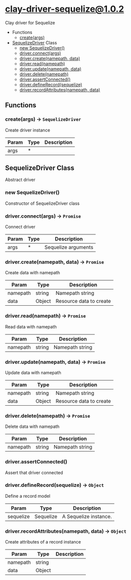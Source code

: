 # clay-driver-sequelize@1.0.2

Clay driver for Sequelize

+ Functions
  + [create(args)](#clay-driver-sequelize-function-create)
+ [SequelizeDriver](clay-driver-sequelize-classes) Class
  + [new SequelizeDriver()](#clay-driver-sequelize-classes-sequelize-driver-constructor)
  + [driver.connect(args)](#clay-driver-sequelize-classes-sequelize-driver-connect)
  + [driver.create(namepath, data)](#clay-driver-sequelize-classes-sequelize-driver-create)
  + [driver.read(namepath)](#clay-driver-sequelize-classes-sequelize-driver-read)
  + [driver.update(namepath, data)](#clay-driver-sequelize-classes-sequelize-driver-update)
  + [driver.delete(namepath)](#clay-driver-sequelize-classes-sequelize-driver-delete)
  + [driver.assertConnected()](#clay-driver-sequelize-classes-sequelize-driver-assertConnected)
  + [driver.defineRecord(sequelize)](#clay-driver-sequelize-classes-sequelize-driver-defineRecord)
  + [driver.recordAttributes(namepath, data)](#clay-driver-sequelize-classes-sequelize-driver-recordAttributes)

## Functions

<a class='md-heading-link' name="clay-driver-sequelize-function-create" ></a>

### create(args) -> `SequelizeDriver`

Create driver instance

| Param | Type | Description |
| ----- | --- | -------- |
| args | * |  |



<a class='md-heading-link' name="clay-driver-sequelize-classes"></a>

## SequelizeDriver Class

Abstract driver


<a class='md-heading-link' name="clay-driver-sequelize-classes-sequelize-driver-constructor" ></a>

### new SequelizeDriver()

Constructor of SequelizeDriver class



<a class='md-heading-link' name="clay-driver-sequelize-classes-sequelize-driver-connect" ></a>

### driver.connect(args) -> `Promise`

Connect driver

| Param | Type | Description |
| ----- | --- | -------- |
| args | * | Sequelize arguments |


<a class='md-heading-link' name="clay-driver-sequelize-classes-sequelize-driver-create" ></a>

### driver.create(namepath, data) -> `Promise`

Create data with namepath

| Param | Type | Description |
| ----- | --- | -------- |
| namepath | string | Namepath string |
| data | Object | Resource data to create |


<a class='md-heading-link' name="clay-driver-sequelize-classes-sequelize-driver-read" ></a>

### driver.read(namepath) -> `Promise`

Read data with namepath

| Param | Type | Description |
| ----- | --- | -------- |
| namepath | string | Namepath string |


<a class='md-heading-link' name="clay-driver-sequelize-classes-sequelize-driver-update" ></a>

### driver.update(namepath, data) -> `Promise`

Update data with namepath

| Param | Type | Description |
| ----- | --- | -------- |
| namepath | string | Namepath string |
| data | Object | Resource data to create |


<a class='md-heading-link' name="clay-driver-sequelize-classes-sequelize-driver-delete" ></a>

### driver.delete(namepath) -> `Promise`

Delete data with namepath

| Param | Type | Description |
| ----- | --- | -------- |
| namepath | string | Namepath string |


<a class='md-heading-link' name="clay-driver-sequelize-classes-sequelize-driver-assertConnected" ></a>

### driver.assertConnected()

Assert that driver connected

<a class='md-heading-link' name="clay-driver-sequelize-classes-sequelize-driver-defineRecord" ></a>

### driver.defineRecord(sequelize) -> `Object`

Define a record model

| Param | Type | Description |
| ----- | --- | -------- |
| sequelize | Sequelize | A Sequelize instance. |


<a class='md-heading-link' name="clay-driver-sequelize-classes-sequelize-driver-recordAttributes" ></a>

### driver.recordAttributes(namepath, data) -> `Object`

Create attributes of a record instance

| Param | Type | Description |
| ----- | --- | -------- |
| namepath | string |  |
| data | Object |  |




